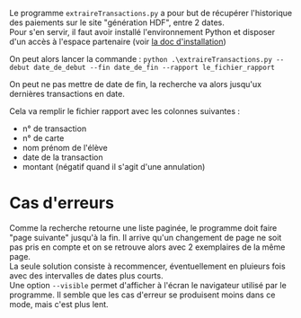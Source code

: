 Le programme `extraireTransactions.py` a pour but de récupérer l'historique des paiements sur le site "génération HDF", entre 2 dates.  
Pour s'en servir, il faut avoir installé l'environnement Python et disposer d'un accès à l'espace partenaire (voir [la doc d'installation](Installation.md))

On peut alors lancer la commande :
`python .\extraireTransactions.py --debut date_de_debut --fin date_de_fin --rapport le_fichier_rapport`

On peut ne pas mettre de date de fin, la recherche va alors jusqu'ux dernières transactions en date.

Cela va remplir le fichier rapport avec les colonnes suivantes :
 - n° de transaction
 - n° de carte
 - nom prénom de l'élève
 - date de la transaction
 - montant (négatif quand il s'agit d'une annulation)

# Cas d'erreurs

Comme la recherche retourne une liste paginée, le programme doit faire "page suivante" jusqu'à la fin.
Il arrive qu'un changement de page ne soit pas pris en compte et on se retrouve alors avec 2 exemplaires de la même page.  
La seule solution consiste à recommencer, éventuellement en pluieurs fois avec des intervalles de dates plus courts.  
Une option `--visible` permet d'afficher à l'écran le navigateur utilisé par le programme. Il semble que les cas d'erreur se produisent moins dans ce mode, mais c'est plus lent.
